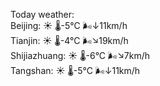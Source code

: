 Today weather:  
Beijing: ☀️   🌡️-5°C 🌬️↓11km/h  
Tianjin: ☀️   🌡️-4°C 🌬️↘19km/h  
Shijiazhuang: ☀️   🌡️-6°C 🌬️↘7km/h  
Tangshan: ☀️   🌡️-5°C 🌬️↓11km/h  
